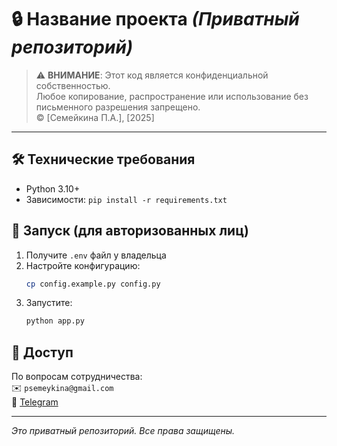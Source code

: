 # 🔒 Название проекта *(Приватный репозиторий)*

> ⚠️ **ВНИМАНИЕ**: Этот код является конфиденциальной собственностью.  
> Любое копирование, распространение или использование без письменного разрешения запрещено.  
> © [Семейкина П.А.], [2025]

---

## 🛠 Технические требования
- Python 3.10+
- Зависимости: `pip install -r requirements.txt`

## 🚀 Запуск (для авторизованных лиц)
1. Получите `.env` файл у владельца
2. Настройте конфигурацию:
   ```bash
   cp config.example.py config.py
   ```
3. Запустите:
   ```bash
   python app.py
   ```

## 🔐 Доступ
По вопросам сотрудничества:  
✉️ `psemeykina@gmail.com  `  
💬 [Telegram](https://t.me/Simlinaa)

---

*Это приватный репозиторий. Все права защищены.*

